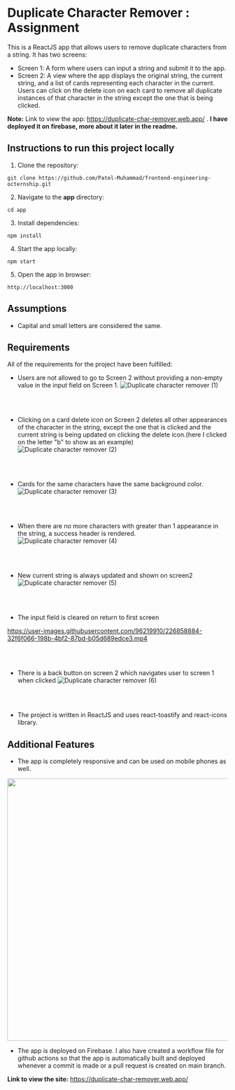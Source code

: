 # Duplicate Character Remover : Assignment
This is a ReactJS app that allows users to remove duplicate characters from a string.
It has two screens:

- Screen 1: A form where users can input a string and submit it to the app.
- Screen 2: A view where the app displays the original string, the current string, and a list of cards representing each character in the current. Users can click on the delete icon on each card to remove all duplicate instances of that character in the string except the one that is being clicked.

**Note:** Link to view the app: https://duplicate-char-remover.web.app/ . **I have deployed it on firebase, more about it later in the readme.**

## Instructions to run this project locally
1. Clone the repository:
```
git clone https://github.com/Patel-Muhammad/frontend-engineering-octernship.git
```
2. Navigate to the **app** directory:
```
cd app
```
3. Install dependencies:
```
npm install
```
4. Start the app locally:
```
npm start
```
5. Open the app in browser:
```
http://localhost:3000
```

## Assumptions
- Capital and small letters are considered the same.

## Requirements 
All of the requirements for the project have been fulfilled:
- Users are not allowed to go to Screen 2 without providing a non-empty value in the input field on Screen 1.
![Duplicate character remover (1)](https://user-images.githubusercontent.com/96219910/226846013-33ce2e2c-d4b3-455c-b1a7-b75f952e9baa.gif)

<br>
<br>

- Clicking on a card delete icon on Screen 2 deletes all other appearances of the character in the string, except the one that is clicked and the current string is being updated on clicking the delete icon.(here I clicked on the letter "b" to show as an example)
![Duplicate character remover (2)](https://user-images.githubusercontent.com/96219910/226847913-ebced252-d8dc-477e-b704-327923020a16.gif)

<br>
<br>

- Cards for the same characters have the same background color.
![Duplicate character remover (3)](https://user-images.githubusercontent.com/96219910/226849462-6da93f73-9f29-4fd2-956f-ba8e7d31ff82.gif)

<br>
<br>

- When there are no more characters with greater than 1 appearance in the string, a success header is rendered.
![Duplicate character remover (4)](https://user-images.githubusercontent.com/96219910/226850180-ce6e49f5-fbe9-4812-95ef-71a231b2df5c.gif)

<br>
<br>

- New current string is always updated and shown on screen2
![Duplicate character remover (5)](https://user-images.githubusercontent.com/96219910/226851533-6f662ef2-4765-4b02-b6b6-d41987fac2ef.gif)

<br>
<br>

- The input field is cleared on return to first screen

https://user-images.githubusercontent.com/96219910/226858884-32f6f066-198b-4bf2-87bd-b05d689edce3.mp4

<br>
<br>

- There is a back button on screen 2 which navigates user to screen 1 when clicked
![Duplicate character remover (6)](https://user-images.githubusercontent.com/96219910/227168837-6794860a-d915-4880-bc6f-99cd09963d97.gif)

<br>
<br>

- The project is written in ReactJS and uses react-toastify and react-icons library.


## Additional Features
- The app is completely responsive and can be used on mobile phones as well.
<img height="600px" src="https://user-images.githubusercontent.com/96219910/226855819-e9d27009-574a-42f0-adeb-420e46218800.gif">

- The app is deployed on Firebase. I also have created a workflow file for github actions so that the app is automatically built and deployed whenever a commit is made or a pull request is created on main branch.

**Link to view the site:** https://duplicate-char-remover.web.app/








